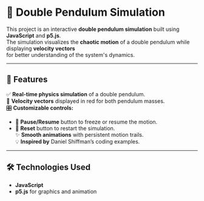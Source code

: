 # 🎯 Double Pendulum Simulation  

This project is an interactive **double pendulum simulation** built using **JavaScript** and **p5.js**.  
The simulation visualizes the **chaotic motion** of a double pendulum while displaying **velocity vectors**  
for better understanding of the system's dynamics.  

---

## 🚀 Features  

✅ **Real-time physics simulation** of a double pendulum.  
🔴 **Velocity vectors** displayed in red for both pendulum masses.  
🎛️ **Customizable controls:**  
   - 🛑 **Pause/Resume** button to freeze or resume the motion.  
   - 🔄 **Reset** button to restart the simulation.  
✨ **Smooth animations** with persistent motion trails.  
💡 **Inspired by** Daniel Shiffman’s coding examples.  

---

## 🛠️ Technologies Used  

- **JavaScript**  
- **p5.js** for graphics and animation

